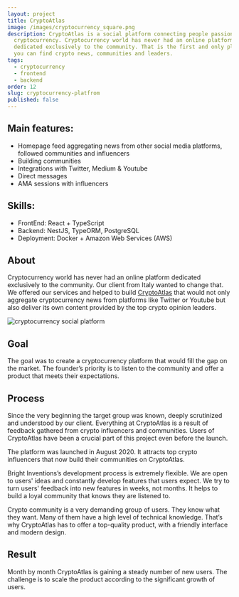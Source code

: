 ```yaml
---
layout: project
title: CryptoAtlas
image: /images/cryptocurrency_square.png
description: CryptoAtlas is a social platform connecting people passionate about
  cryptocurrency. Cryptocurrency world has never had an online platform
  dedicated exclusively to the community. That is the first and only place where
  you can find crypto news, communities and leaders.
tags:
  - cryptocurrency
  - frontend
  - backend
order: 12
slug: cryptocurrency-platfrom
published: false
---
```

## Main features:

* Homepage feed aggregating news from other social media platforms, followed communities and influencers
* Building communities
* Integrations with Twitter, Medium & Youtube
* Direct messages
* AMA sessions with influencers

## Skills:

* FrontEnd: React + TypeScript
* Backend: NestJS, TypeORM, PostgreSQL
* Deployment: Docker + Amazon Web Services (AWS)

## About

Cryptocurrency world has never had an online platform dedicated exclusively to the community. Our client from Italy wanted to change that. We offered our services and helped to build [CryptoAtlas](https://www.cryptoatlas.io) that would not only aggregate cryptocurrency news from platforms like Twitter or Youtube but also deliver its own content provided by the top crypto opinion leaders.

![cryptocurrency social platform](/images/cryptocurrency_platform.png)

## Goal

The goal was to create a cryptocurrency platform that would fill the gap on the market. The founder’s priority is to listen to the community and offer a product that meets their expectations.

## Process

Since the very beginning the target group was known, deeply scrutinized and understood by our client. Everything at CryptoAtlas is a result of feedback gathered from crypto influencers and communities. Users of CryptoAtlas have been a crucial part of this project even before the launch.

The platform was launched in August 2020. It attracts top crypto influencers that now build their communities on CryptoAtlas.

Bright Inventions’s development process is extremely flexible. We are open to users' ideas and constantly develop features that users expect. We try to turn users' feedback into new features in weeks, not months. It helps to build a loyal community that knows they are listened to.

Crypto community is a very demanding group of users. They know what they want. Many of them have a high level of technical knowledge. That’s why CryptoAtlas has to offer a top-quality product, with a friendly interface and modern design. 

## Result

Month by month CryptoAtlas is gaining a steady number of new users. The challenge is to scale the product according to the significant growth of users.